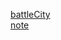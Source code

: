 [battleCity](http://C4I8.github.io/battleCity/BattleCity.html)  
[note](http://C4I8.github.io/note/README.md)
